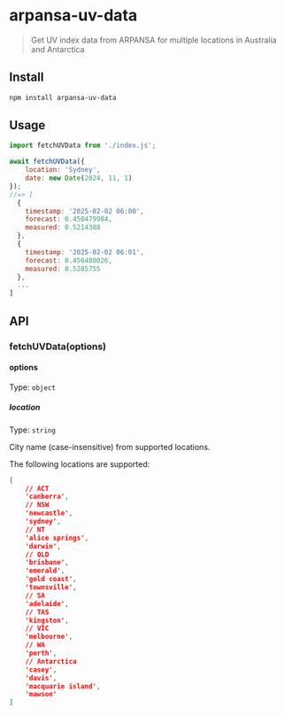 # arpansa-uv-data

> Get UV index data from ARPANSA for multiple locations in Australia and Antarctica

## Install

```sh
npm install arpansa-uv-data
```

## Usage

```js
import fetchUVData from './index.js';

await fetchUVData({
    location: 'Sydney',
    date: new Date(2024, 11, 1)
});
//=> [
  {
    timestamp: '2025-02-02 06:00',
    forecast: 0.450479984,
    measured: 0.5214388
  },
  {
    timestamp: '2025-02-02 06:01',
    forecast: 0.456480026,
    measured: 0.5285755
  },
  ...
]
```

## API

### fetchUVData(options)

#### options

Type: `object`

##### location

Type: `string`

City name (case-insensitive) from supported locations.

The following locations are supported:
```json
[
    // ACT
    'canberra',
    // NSW
    'newcastle',
    'sydney',
    // NT
    'alice springs',
    'darwin',
    // QLD
    'brisbane',
    'emerald',
    'gold coast',
    'townsville',
    // SA
    'adelaide',
    // TAS
    'kingston',
    // VIC
    'melbourne',
    // WA
    'perth',
    // Antarctica
    'casey',
    'davis',
    'macquarie island',
    'mawson'
]
```

